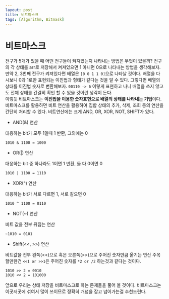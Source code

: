 ```yaml
---
layout: post
title: 비트마스크
tags: [Algorithm, Bitmask]
---
```

# 비트마스크
전구가 5개가 있을 때 어떤 전구들이 켜져있는지 나타내는 방법은 무엇이 있을까? 전구의 각 상태를 arr로 저장해서 켜져있으면 1 아니면 0으로 나타내는 방법을 생각해보자. 만약 2, 3번째 전구가 켜져있다면 배열은 `[0 0 1 1 0]`으로 나타날 것이다. 배열을 다시보니 0과 1로만 표현되는 이진법과 형태가 같다는 것을 알 수 있다. 그렇다면 배열의 상태를 이진법 숫자로 변환해보자. `00110 -> 6` 이렇게 표현하고 나니 배열을 쓰지 않고도 전체 상태를 간결히 확인 할 수 있을 것이란 생각이 든다.  
이렇듯 비트마스크는 **이진법을 이용한 숫자표현으로 배열의 상태를 나타내는 기법**이다. 비트마스크를 활용하면 비트 연산을 활용하여 집합 상태의 추가, 삭제, 조회 등의 연산을 간단히 처리할 수 있다. 비트연산에는 크게 AND, OR, XOR, NOT, SHIFT가 있다.
- AND(&) 연산

대응하는 bit가 모두 1일때 1 반환, 그외에는 0
```
1010 & 1100 = 1000
```
- OR(|) 연산

대응하는 bit 중 하나라도 1이면 1 반환, 둘 다 0이면 0
```
1010 | 1100 = 1110
```
- XOR(^) 연산

대응하는 bit가 서로 다르면 1, 서로 같으면 0
```
1010 ^ 1100 = 0110
```
- NOT(~) 연산

비트 값을 전부 뒤집는 연산
```
~1010 = 0101
```
- Shift(<<, >>) 연산

비트값을 전부 왼쪽(<<)으로 혹은 오른쪽(>>)으로 주어진 숫자만큼 옮기는 연산
주목할만한건 `<<1 or >>1`은 주어진 숫자를 `*2 or /2` 하는것과 같다는 것이다.
```
1010 >> 2 = 0010
1010 << 2 = 101000
```
앞으로 우리는 상태 저장을 비트마스크로 하는 문제들을 풀어 볼 것이다. 비트마스크는 이곳저곳에 섞여서 많이 쓰이므로 정확히 개념을 잡고 넘어가는걸 추천드린다.
